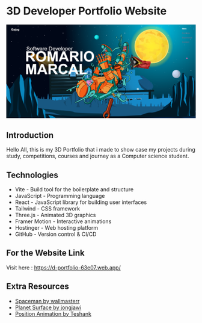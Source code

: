 # 3D Developer Portfolio Website

![3D Parallax Developer Portfolio Thumbnail](./src/assets/results.png)

## Introduction
 Hello All, this is my 3D Portfolio that i made to show case my projects during study, competitions, courses and journey as a Computer science student.  

## Technologies
- Vite - Build tool for the boilerplate and structure
- JavaScript - Programming language
- React - JavaScript library for building user interfaces
- Tailwind - CSS framework
- Three.js - Animated 3D graphics
- Framer Motion - Interactive animations
- Hostinger - Web hosting platform
- GitHub - Version control & CI/CD

## For the Website Link
Visit here : 
https://d-portfolio-63e07.web.app/

## Extra Resources
- [Spaceman by wallmasterr](https://sketchfab.com/3d-models/tenhun-falling-spaceman-fanart-9fd80b6a259f41fd99e6f56eee686dc5)
- [Planet Surface by jongjawi](https://stock.adobe.com/images/landscape-surface-of-planet-sky-space-science-fiction-fantasy-illustration/330880441?asset_id=330880441)
- [Position Animation by Teshank](https://github.com/teshank2137/portfolio)
